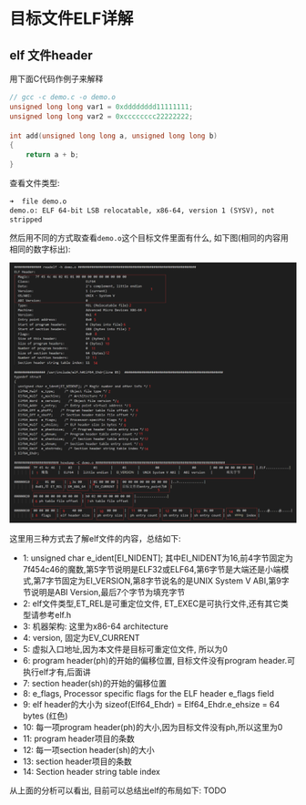 # 目标文件ELF详解

## elf 文件header

用下面C代码作例子来解释
```C
// gcc -c demo.c -o demo.o
unsigned long long var1 = 0xdddddddd11111111;
unsigned long long var2 = 0xcccccccc22222222;

int add(unsigned long long a, unsigned long long b)
{
    return a + b;
}
```

查看文件类型:
```
➜  file demo.o
demo.o: ELF 64-bit LSB relocatable, x86-64, version 1 (SYSV), not stripped
```

然后用不同的方式取查看`demo.o`这个目标文件里面有什么, 如下图(相同的内容用相同的数字标出):

![variable_args](./static/elf64_header.png)

这里用三种方式去了解elf文件的内容，总结如下:
- 1:  unsigned char	e_ident[EI_NIDENT];	其中EI_NIDENT为16,前4字节固定为 7f454c46的魔数,第5字节说明是ELF32或ELF64,第6字节是大端还是小端模式,第7字节固定为EI_VERSION,第8字节说名的是UNIX System V ABI,第9字节说明是ABI Version,最后7个字节为填充字节
- 2: elf文件类型,ET_REL是可重定位文件, ET_EXEC是可执行文件,还有其它类型请参考elf.h
- 3: 机器架构: 这里为x86-64 architecture
- 4: version, 固定为EV_CURRENT
- 5: 虚拟入口地址,因为本文件是目标可重定位文件, 所以为0
- 6: program header(ph)的开始的偏移位置, 目标文件没有program header.可执行elf才有,后面讲
- 7: section header(sh)的开始的偏移位置
- 8: e_flags, Processor specific flags for the ELF header e_flags field
- 9: elf header的大小为 sizeof(Elf64_Ehdr) = Elf64_Ehdr.e_ehsize = 64 bytes (红色)
- 10: 每一项program header(ph)的大小,因为目标文件没有ph,所以这里为0
- 11: program header项目的条数
- 12: 每一项section header(sh)的大小
- 13: section header项目的条数
- 14: Section header string table index

从上面的分析可以看出, 目前可以总结出elf的布局如下: 
TODO